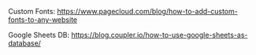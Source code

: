Custom Fonts: https://www.pagecloud.com/blog/how-to-add-custom-fonts-to-any-website

Google Sheets DB: https://blog.coupler.io/how-to-use-google-sheets-as-database/
